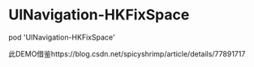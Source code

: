 # UINavigation-HKFixSpace
pod 'UINavigation-HKFixSpace'

此DEMO借鉴https://blog.csdn.net/spicyshrimp/article/details/77891717